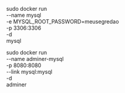 sudo docker run \
 --name mysql \
 -e MYSQL_ROOT_PASSWORD=meusegredao \
 -p 3306:3306 \
 -d \
 mysql

sudo docker run \
 --name adminer-mysql \
 -p 8080:8080 \
 --link mysql:mysql \
 -d \
 adminer
